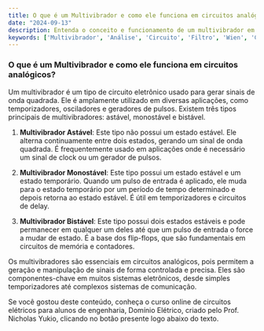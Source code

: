 ```yaml
---
title: O que é um Multivibrador e como ele funciona em circuitos analógicos?
date: "2024-09-13"
description: Entenda o conceito e funcionamento de um multivibrador em circuitos analógicos.
keywords: ['Multivibrador', 'Análise', 'Circuito', 'Filtro', 'Wien', 'Conversor', 'Sinal']
---
```


### O que é um Multivibrador e como ele funciona em circuitos analógicos?

Um multivibrador é um tipo de circuito eletrônico usado para gerar sinais de onda quadrada. Ele é amplamente utilizado em diversas aplicações, como temporizadores, osciladores e geradores de pulsos. Existem três tipos principais de multivibradores: astável, monostável e bistável.

1. **Multivibrador Astável**: Este tipo não possui um estado estável. Ele alterna continuamente entre dois estados, gerando um sinal de onda quadrada. É frequentemente usado em aplicações onde é necessário um sinal de clock ou um gerador de pulsos.

2. **Multivibrador Monostável**: Este tipo possui um estado estável e um estado temporário. Quando um pulso de entrada é aplicado, ele muda para o estado temporário por um período de tempo determinado e depois retorna ao estado estável. É útil em temporizadores e circuitos de delay.

3. **Multivibrador Bistável**: Este tipo possui dois estados estáveis e pode permanecer em qualquer um deles até que um pulso de entrada o force a mudar de estado. É a base dos flip-flops, que são fundamentais em circuitos de memória e contadores.

Os multivibradores são essenciais em circuitos analógicos, pois permitem a geração e manipulação de sinais de forma controlada e precisa. Eles são componentes-chave em muitos sistemas eletrônicos, desde simples temporizadores até complexos sistemas de comunicação.

Se você gostou deste conteúdo, conheça o curso online de circuitos elétricos para alunos de engenharia, Domínio Elétrico, criado pelo Prof. Nicholas Yukio, clicando no botão presente logo abaixo do texto.